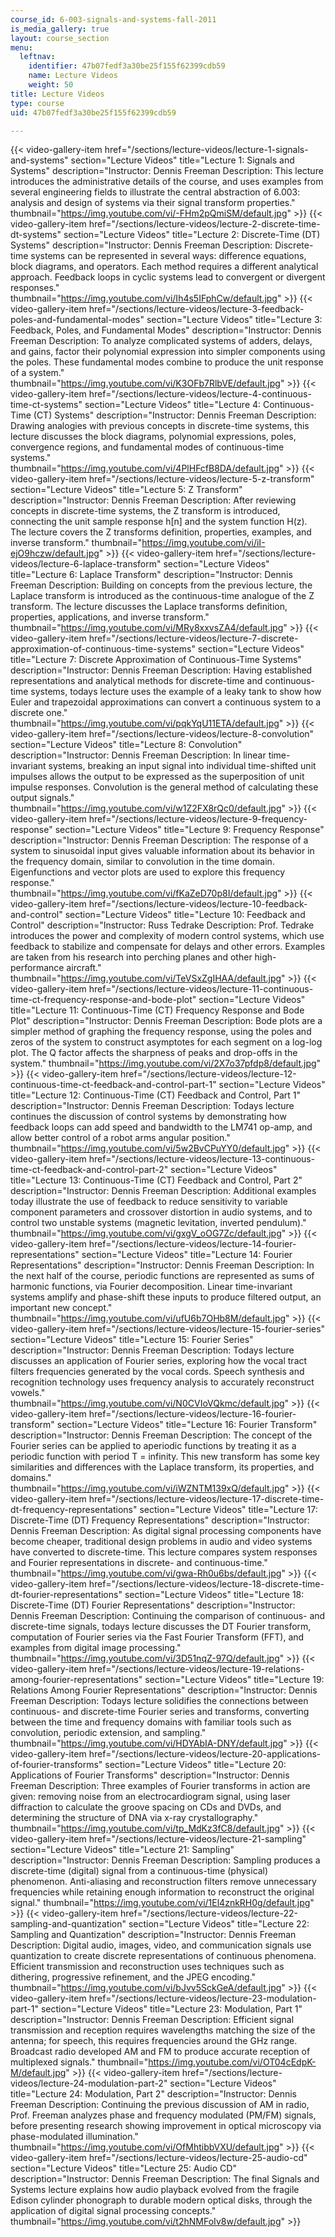 ```yaml
---
course_id: 6-003-signals-and-systems-fall-2011
is_media_gallery: true
layout: course_section
menu:
  leftnav:
    identifier: 47b07fedf3a30be25f155f62399cdb59
    name: Lecture Videos
    weight: 50
title: Lecture Videos
type: course
uid: 47b07fedf3a30be25f155f62399cdb59

---
```

{{< video-gallery-item href="/sections/lecture-videos/lecture-1-signals-and-systems" section="Lecture Videos" title="Lecture 1: Signals and Systems" description="Instructor: Dennis Freeman Description: This lecture introduces the administrative details of the course, and uses examples from several engineering fields to illustrate the central abstraction of 6.003: analysis and design of systems via their signal transform properties." thumbnail="https://img.youtube.com/vi/-FHm2pQmiSM/default.jpg" >}} {{< video-gallery-item href="/sections/lecture-videos/lecture-2-discrete-time-dt-systems" section="Lecture Videos" title="Lecture 2: Discrete-Time (DT) Systems" description="Instructor: Dennis Freeman Description: Discrete-time systems can be represented in several ways: difference equations, block diagrams, and operators. Each method requires a different analytical approach. Feedback loops in cyclic systems lead to convergent or divergent responses." thumbnail="https://img.youtube.com/vi/Ih4s5IFphCw/default.jpg" >}} {{< video-gallery-item href="/sections/lecture-videos/lecture-3-feedback-poles-and-fundamental-modes" section="Lecture Videos" title="Lecture 3: Feedback, Poles, and Fundamental Modes" description="Instructor: Dennis Freeman Description: To analyze complicated systems of adders, delays, and gains, factor their polynomial expression into simpler components using the poles. These fundamental modes combine to produce the unit response of a system." thumbnail="https://img.youtube.com/vi/K3OFb7RlbVE/default.jpg" >}} {{< video-gallery-item href="/sections/lecture-videos/lecture-4-continuous-time-ct-systems" section="Lecture Videos" title="Lecture 4: Continuous-Time (CT) Systems" description="Instructor: Dennis Freeman Description: Drawing analogies with previous concepts in discrete-time systems, this lecture discusses the block diagrams, polynomial expressions, poles, convergence regions, and fundamental modes of continuous-time systems." thumbnail="https://img.youtube.com/vi/4PlHFcfB8DA/default.jpg" >}} {{< video-gallery-item href="/sections/lecture-videos/lecture-5-z-transform" section="Lecture Videos" title="Lecture 5: Z Transform" description="Instructor: Dennis Freeman Description: After reviewing concepts in discrete-time systems, the Z transform is introduced, connecting the unit sample response h[n] and the system function H(z). The lecture covers the Z transforms definition, properties, examples, and inverse transform." thumbnail="https://img.youtube.com/vi/iI-ejO9hczw/default.jpg" >}} {{< video-gallery-item href="/sections/lecture-videos/lecture-6-laplace-transform" section="Lecture Videos" title="Lecture 6: Laplace Transform" description="Instructor: Dennis Freeman Description: Building on concepts from the previous lecture, the Laplace transform is introduced as the continuous-time analogue of the Z transform. The lecture discusses the Laplace transforms definition, properties, applications, and inverse transform." thumbnail="https://img.youtube.com/vi/MRy8xxvsZA4/default.jpg" >}} {{< video-gallery-item href="/sections/lecture-videos/lecture-7-discrete-approximation-of-continuous-time-systems" section="Lecture Videos" title="Lecture 7: Discrete Approximation of Continuous-Time Systems" description="Instructor: Dennis Freeman Description: Having established representations and analytical methods for discrete-time and continuous-time systems, todays lecture uses the example of a leaky tank to show how Euler and trapezoidal approximations can convert a continuous system to a discrete one." thumbnail="https://img.youtube.com/vi/pqkYqU11ETA/default.jpg" >}} {{< video-gallery-item href="/sections/lecture-videos/lecture-8-convolution" section="Lecture Videos" title="Lecture 8: Convolution" description="Instructor: Dennis Freeman Description: In linear time-invariant systems, breaking an input signal into individual time-shifted unit impulses allows the output to be expressed as the superposition of unit impulse responses. Convolution is the general method of calculating these output signals." thumbnail="https://img.youtube.com/vi/w1Z2FX8rQc0/default.jpg" >}} {{< video-gallery-item href="/sections/lecture-videos/lecture-9-frequency-response" section="Lecture Videos" title="Lecture 9: Frequency Response" description="Instructor: Dennis Freeman Description: The response of a system to sinusoidal input gives valuable information about its behavior in the frequency domain, similar to convolution in the time domain. Eigenfunctions and vector plots are used to explore this frequency response." thumbnail="https://img.youtube.com/vi/fKaZeD70p8I/default.jpg" >}} {{< video-gallery-item href="/sections/lecture-videos/lecture-10-feedback-and-control" section="Lecture Videos" title="Lecture 10: Feedback and Control" description="Instructor: Russ Tedrake Description: Prof. Tedrake introduces the power and complexity of modern control systems, which use feedback to stabilize and compensate for delays and other errors. Examples are taken from his research into perching planes and other high-performance aircraft." thumbnail="https://img.youtube.com/vi/TeVSxZgIHAA/default.jpg" >}} {{< video-gallery-item href="/sections/lecture-videos/lecture-11-continuous-time-ct-frequency-response-and-bode-plot" section="Lecture Videos" title="Lecture 11: Continuous-Time (CT) Frequency Response and Bode Plot" description="Instructor: Dennis Freeman Description: Bode plots are a simpler method of graphing the frequency response, using the poles and zeros of the system to construct asymptotes for each segment on a log-log plot. The Q factor affects the sharpness of peaks and drop-offs in the system." thumbnail="https://img.youtube.com/vi/2X7o37pfdp8/default.jpg" >}} {{< video-gallery-item href="/sections/lecture-videos/lecture-12-continuous-time-ct-feedback-and-control-part-1" section="Lecture Videos" title="Lecture 12: Continuous-Time (CT) Feedback and Control, Part 1" description="Instructor: Dennis Freeman Description: Todays lecture continues the discussion of control systems by demonstrating how feedback loops can add speed and bandwidth to the LM741 op-amp, and allow better control of a robot arms angular position." thumbnail="https://img.youtube.com/vi/5w2BvCPuYY0/default.jpg" >}} {{< video-gallery-item href="/sections/lecture-videos/lecture-13-continuous-time-ct-feedback-and-control-part-2" section="Lecture Videos" title="Lecture 13: Continuous-Time (CT) Feedback and Control, Part 2" description="Instructor: Dennis Freeman Description: Additional examples today illustrate the use of feedback to reduce sensitivity to variable component parameters and crossover distortion in audio systems, and to control two unstable systems (magnetic levitation, inverted pendulum)." thumbnail="https://img.youtube.com/vi/gxgV_oOG7Zc/default.jpg" >}} {{< video-gallery-item href="/sections/lecture-videos/lecture-14-fourier-representations" section="Lecture Videos" title="Lecture 14: Fourier Representations" description="Instructor: Dennis Freeman Description: In the next half of the course, periodic functions are represented as sums of harmonic functions, via Fourier decomposition. Linear time-invariant systems amplify and phase-shift these inputs to produce filtered output, an important new concept." thumbnail="https://img.youtube.com/vi/ufU6b7OHb8M/default.jpg" >}} {{< video-gallery-item href="/sections/lecture-videos/lecture-15-fourier-series" section="Lecture Videos" title="Lecture 15: Fourier Series" description="Instructor: Dennis Freeman Description: Todays lecture discusses an application of Fourier series, exploring how the vocal tract filters frequencies generated by the vocal cords. Speech synthesis and recognition technology uses frequency analysis to accurately reconstruct vowels." thumbnail="https://img.youtube.com/vi/N0CVIoVQkmc/default.jpg" >}} {{< video-gallery-item href="/sections/lecture-videos/lecture-16-fourier-transform" section="Lecture Videos" title="Lecture 16: Fourier Transform" description="Instructor: Dennis Freeman Description: The concept of the Fourier series can be applied to aperiodic functions by treating it as a periodic function with period T = infinity. This new transform has some key similarities and differences with the Laplace transform, its properties, and domains." thumbnail="https://img.youtube.com/vi/iWZNTM139xQ/default.jpg" >}} {{< video-gallery-item href="/sections/lecture-videos/lecture-17-discrete-time-dt-frequency-representations" section="Lecture Videos" title="Lecture 17: Discrete-Time (DT) Frequency Representations" description="Instructor: Dennis Freeman Description: As digital signal processing components have become cheaper, traditional design problems in audio and video systems have converted to discrete-time. This lecture compares system responses and Fourier representations in discrete- and continuous-time." thumbnail="https://img.youtube.com/vi/gwa-Rh0u6bs/default.jpg" >}} {{< video-gallery-item href="/sections/lecture-videos/lecture-18-discrete-time-dt-fourier-representations" section="Lecture Videos" title="Lecture 18: Discrete-Time (DT) Fourier Representations" description="Instructor: Dennis Freeman Description: Continuing the comparison of continuous- and discrete-time signals, todays lecture discusses the DT Fourier transform, computation of Fourier series via the Fast Fourier Transform (FFT), and examples from digital image processing." thumbnail="https://img.youtube.com/vi/3D51nqZ-97Q/default.jpg" >}} {{< video-gallery-item href="/sections/lecture-videos/lecture-19-relations-among-fourier-representations" section="Lecture Videos" title="Lecture 19: Relations Among Fourier Representations" description="Instructor: Dennis Freeman Description: Todays lecture solidifies the connections between continuous- and discrete-time Fourier series and transforms, converting between the time and frequency domains with familiar tools such as convolution, periodic extension, and sampling." thumbnail="https://img.youtube.com/vi/HDYAbIA-DNY/default.jpg" >}} {{< video-gallery-item href="/sections/lecture-videos/lecture-20-applications-of-fourier-transforms" section="Lecture Videos" title="Lecture 20: Applications of Fourier Transforms" description="Instructor: Dennis Freeman Description: Three examples of Fourier transforms in action are given: removing noise from an electrocardiogram signal, using laser diffraction to calculate the groove spacing on CDs and DVDs, and determining the structure of DNA via x-ray crystallography." thumbnail="https://img.youtube.com/vi/tp_MdKz3fC8/default.jpg" >}} {{< video-gallery-item href="/sections/lecture-videos/lecture-21-sampling" section="Lecture Videos" title="Lecture 21: Sampling" description="Instructor: Dennis Freeman Description: Sampling produces a discrete-time (digital) signal from a continuous-time (physical) phenomenon. Anti-aliasing and reconstruction filters remove unnecessary frequencies while retaining enough information to reconstruct the original signal." thumbnail="https://img.youtube.com/vi/1El4znkRH0g/default.jpg" >}} {{< video-gallery-item href="/sections/lecture-videos/lecture-22-sampling-and-quantization" section="Lecture Videos" title="Lecture 22: Sampling and Quantization" description="Instructor: Dennis Freeman Description: Digital audio, images, video, and communication signals use quantization to create discrete representations of continuous phenomena. Efficient transmission and reconstruction uses techniques such as dithering, progressive refinement, and the JPEG encoding." thumbnail="https://img.youtube.com/vi/bJvv5SckGeA/default.jpg" >}} {{< video-gallery-item href="/sections/lecture-videos/lecture-23-modulation-part-1" section="Lecture Videos" title="Lecture 23: Modulation, Part 1" description="Instructor: Dennis Freeman Description: Efficient signal transmission and reception requires wavelengths matching the size of the antenna; for speech, this requires frequencies around the GHz range. Broadcast radio developed AM and FM to produce accurate reception of multiplexed signals." thumbnail="https://img.youtube.com/vi/OT04cEdpK-M/default.jpg" >}} {{< video-gallery-item href="/sections/lecture-videos/lecture-24-modulation-part-2" section="Lecture Videos" title="Lecture 24: Modulation, Part 2" description="Instructor: Dennis Freeman Description: Continuing the previous discussion of AM in radio, Prof. Freeman analyzes phase and frequency modulated (PM/FM) signals, before presenting research showing improvement in optical microscopy via phase-modulated illumination." thumbnail="https://img.youtube.com/vi/OfMhtibbVXU/default.jpg" >}} {{< video-gallery-item href="/sections/lecture-videos/lecture-25-audio-cd" section="Lecture Videos" title="Lecture 25: Audio CD" description="Instructor: Dennis Freeman Description: The final Signals and Systems lecture explains how audio playback evolved from the fragile Edison cylinder phonograph to durable modern optical disks, through the application of digital signal processing concepts." thumbnail="https://img.youtube.com/vi/t2hNMFoIv8w/default.jpg" >}}